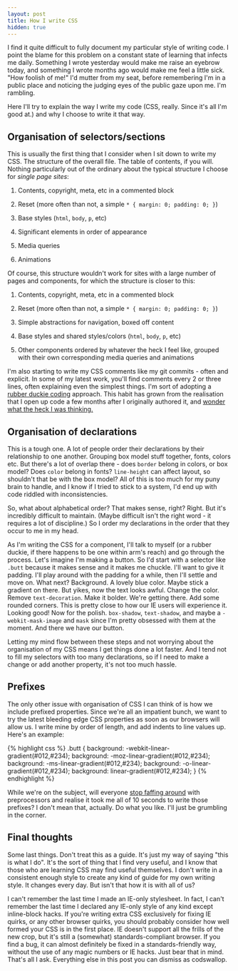 ```yaml
---
layout: post
title: How I write CSS
hidden: true
---
```


I find it quite difficult to fully document my particular style of writing code. I point the blame for this problem on a constant state of learning that infects me daily. Something I wrote yesterday would make me raise an eyebrow today, and something I wrote months ago would make me feel a little sick. "How foolish of me!" I'd mutter from my seat, before remembering I'm in a public place and noticing the judging eyes of the public gaze upon me. I'm rambling.

Here I'll try to  explain the way I write my code (CSS, really. Since it's all I'm good at.) and why I choose to write it that way.

<!-- more -->



## Organisation of selectors/sections


This is usually the first thing that I consider when I sit down to write my CSS. The structure of the overall file. The table of contents, if you will. Nothing particularly out of the ordinary about the typical structure I choose for _single page sites_:





  1. Contents, copyright, meta, etc in a commented block


  2. Reset (more often than not, a simple `* { margin: 0; padding: 0; }`)


  3. Base styles (`html`, `body`, `p`, etc)


  4. Significant elements in order of appearance


  5. Media queries


  6. Animations



Of course, this structure wouldn't work for sites with a large number of pages and components, for which the structure is closer to this:



  1. Contents, copyright, meta, etc in a commented block


  2. Reset (more often than not, a simple `* { margin: 0; padding: 0; }`)


  3. Simple abstractions for navigation, boxed off content


  4. Base styles and shared styles/colors (`html`, `body`, `p`, etc)


  5. Other components ordered by whatever the heck I feel like, grouped with their own corresponding media queries and animations



I'm also starting to write my CSS comments like my git commits - often and explicit. In some of my latest work, you'll find comments every 2 or three lines, often explaining even the simplest things. I'm sort of adopting a [rubber duckie coding](http://en.wikipedia.org/wiki/Rubber_duck_debugging) approach. This habit has grown from the realisation that I open up code a few months after I originally authored it, and [wonder what the heck I was thinking.](http://bukk.it/wtafnnn.gif)



## Organisation of declarations


This is a tough one. A lot of people order their declarations by their relationship to one another. Grouping box model stuff together, fonts, colors etc. But there's a lot of overlap there - does `border` belong in colors, or box model? Does `color` belong in fonts? `line-height` can affect layout, so shouldn't that be with the box model? All of this is too much for my puny brain to handle, and I know if I tried to stick to a system, I'd end up with code riddled with inconsistencies.

So, what about alphabetical order? That makes sense, right? Right. But it's incredibly difficult to maintain. (Maybe difficult isn't the right word - it requires a lot of discipline.) So I order my declarations in the order that they occur to me in my head.

As I'm writing the CSS for a component, I'll talk to myself (or a rubber duckie, if there happens to be one within arm's reach) and go through the process. Let's imagine I'm making a button. So I'd start with a selector like `.butt` because it makes sense and it makes me chuckle. I'll want to give it padding. I'll play around with the padding for a while, then I'll settle and move on. What next? Background. A lovely blue color. Maybe stick a gradient on there. But yikes, now the text looks awful. Change the color. Remove `text-decoration`. Make it bolder. We're getting there. Add some rounded corners. This is pretty close to how our IE users will experience it. Looking good! Now for the polish. `box-shadow`, `text-shadow`, and maybe a `-webkit-mask-image` and `mask` since I'm pretty obsessed with them at the moment. And there we have our button.

Letting my mind flow between these steps and not worrying about the organisation of my CSS means I get things done a lot faster. And I tend not to fill my selectors with too many declarations, so if I need to make a change or add another property, it's not too much hassle.



## Prefixes


The only other issue with organisation of CSS I can think of is how we include prefixed properties. Since we're all an impatient bunch, we want to try the latest bleeding edge CSS properties as soon as our browsers will allow us. I write mine by order of length, and add indents to line values up. Here's an example:


{% highlight css %}
.butt {
    background: -webkit-linear-gradient(#012,#234);
    background:    -moz-linear-gradient(#012,#234);
    background:     -ms-linear-gradient(#012,#234);
    background:      -o-linear-gradient(#012,#234);
    background:         linear-gradient(#012,#234);
}
{% endhighlight %}


While we're on the subject, will everyone [stop faffing around](http://daneden.me/2012/05/preprocessors/) with preprocessors and realise it took me all of 10 seconds to write those prefixes? I don't mean that, actually. Do what you like. I'll just be grumbling in the corner.



## Final thoughts


Some last things. Don't treat this as a guide. It's just my way of saying "this is what I do". It's the sort of thing that I find very useful, and I know that those who are learning CSS may find useful themselves. I don't write in a consistent enough style to create any kind of guide for my own writing style. It changes every day. But isn't that how it is with all of us?

I can't remember the last time I made an IE-only stylesheet. In fact, I can't remember the last time I declared any IE-only style of any kind except inline-block hacks. If you're writing extra CSS exclusively for fixing IE quirks, or any other browser quirks, you should probably consider how well formed your CSS is in the first place. IE doesn't support all the frills of the new crop, but it's still a (somewhat) standards-compliant browser. If you find a bug, it can almost definitely be fixed in a standards-friendly way, without the use of any magic numbers or IE hacks. Just bear that in mind. That's all I ask. Everything else in this post you can dismiss as codswallop.
